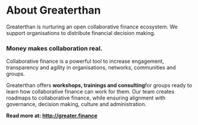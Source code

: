 # About Greaterthan

Greaterthan is nurturing an open collaborative finance ecosystem. We support organisations to distribute financial decision making. 

### Money makes collaboration real.

Collaborative finance is a powerful tool to increase engagement, transparency and agility in organisations, networks, communities and groups.  

Greaterthan offers **workshops, trainings and consulting**for groups ready to learn how collaborative finance can work for them. Our team creates roadmaps to collaborative finance, while ensuring alignment with governance, decision making, culture and administration.

**Read more at: http://greater.finance**



